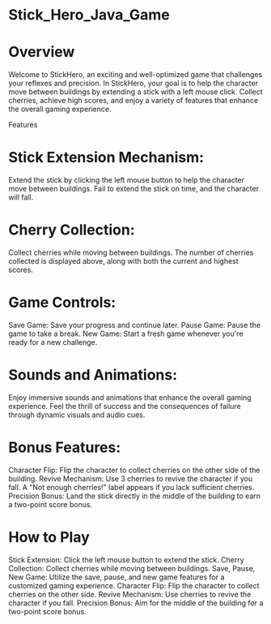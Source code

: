 # Stick_Hero_Java_Game

# Overview

Welcome to StickHero, an exciting and well-optimized game that challenges your reflexes and precision. In StickHero, your goal is to help the character move between buildings by extending a stick with a left mouse click. Collect cherries, achieve high scores, and enjoy a variety of features that enhance the overall gaming experience.

Features

# Stick Extension Mechanism:

Extend the stick by clicking the left mouse button to help the character move between buildings.
Fail to extend the stick on time, and the character will fall.

# Cherry Collection:

Collect cherries while moving between buildings.
The number of cherries collected is displayed above, along with both the current and highest scores.

# Game Controls:

Save Game: Save your progress and continue later.
Pause Game: Pause the game to take a break.
New Game: Start a fresh game whenever you're ready for a new challenge.

# Sounds and Animations:

Enjoy immersive sounds and animations that enhance the overall gaming experience.
Feel the thrill of success and the consequences of failure through dynamic visuals and audio cues.

# Bonus Features:

Character Flip: Flip the character to collect cherries on the other side of the building.
Revive Mechanism: Use 3 cherries to revive the character if you fall. A "Not enough cherries!" label appears if you lack sufficient cherries.
Precision Bonus: Land the stick directly in the middle of the building to earn a two-point score bonus.

# How to Play

Stick Extension: Click the left mouse button to extend the stick.
Cherry Collection: Collect cherries while moving between buildings.
Save, Pause, New Game: Utilize the save, pause, and new game features for a customized gaming experience.
Character Flip: Flip the character to collect cherries on the other side.
Revive Mechanism: Use cherries to revive the character if you fall.
Precision Bonus: Aim for the middle of the building for a two-point score bonus.
